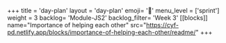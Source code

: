 +++
title = 'day-plan'
layout = 'day-plan'
emoji= '📝'
menu_level = ['sprint']
weight = 3
backlog= 'Module-JS2'
backlog_filter= 'Week 3'
[[blocks]]
name="Importance of helping each other"
src="https://cyf-pd.netlify.app/blocks/importance-of-helping-each-other/readme/"
+++


